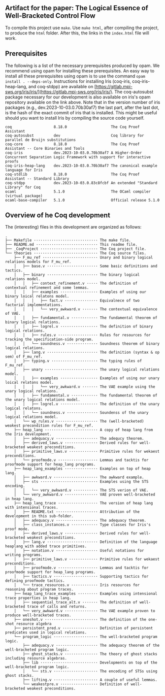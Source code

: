Artifact for the paper: The Logical Essence of Well-Bracketed Control Flow
-------------------

To compile this project use `make`.
Use `make html`, after compiling the project, to produce the `html` folder.
After this, the links in the `index.html` file will work.

## Prerequisites

The following is a list of the necessary prerequisites produced by opam.
We recommend using opam for installing these prerequisites.
An easy way to install all these prerequisites using opam is to use the command `opam install . --deps-only`.
Instructions for installing Iris (coq-iris, coq-iris-heap-lang, and coq-stdpp) are available on [https://gitlab.mpi-sws.org/iris/iris/](https://gitlab.mpi-sws.org/iris/iris/).
The coq-autosubst package necessary for our development is also available on iris's opam repository available on the link above.
Note that in the version number of iris packages (e.g., dev.2023-10-03.0.70b30af7) the last part, after the last dot, is the hash of the exact commit of iris that is installed.
This might be useful should you want to install Iris by compiling the source code yourself.

```
coq                   8.18.0                    The Coq Proof Assistant
coq-autosubst         dev                       Coq library for parallel de Bruijn substitutions
coq-core              8.18.0                    The Coq Proof Assistant -- Core Binaries and Tools
coq-iris              dev.2023-10-03.0.70b30af7 A Higher-Order Concurrent Separation Logic Framework with support for interactive proofs
coq-iris-heap-lang    dev.2023-10-03.0.70b30af7 The canonical example language for Iris
coq-stdlib            8.18.0                    The Coq Proof Assistant -- Standard Library
coq-stdpp             dev.2023-10-03.0.83c8fcbf An extended "Standard Library" for Coq
ocaml                 5.1.0                     The OCaml compiler (virtual package)
ocaml-base-compiler   5.1.0                     Official release 5.1.0
```

## Overview of he Coq development
The (interesting) files in this development are organized as follows:

```
.
├── Makefile ····························· The make file.
├── README.md ···························· This readme file.
├── _CoqProject ·························· The Coq project file.
└── theories ····························· The Coq source files.
    ├── F_mu_ref ························· Unary and binary logical relations models for F_mu_ref.
    │   ├── base.v ······················· Some basic definitions and tactics.
    │   ├── binary ······················· The binary logical relations model.
    │   │   ├── context_refinement.v ····· The definition of contextual refinement and some lemmas.
    │   │   ├── examples ················· Examples of using our binary loical relatons model.
    │   │   │   ├── fact.v ··············· Equivalnece of two factorial implementations.
    │   │   │   └── very_awkward.v ······· The contextual equivalence of VAE.
    │   │   ├── fundamental.v ············ The fundamental theorem of binary logical relations.
    │   │   ├── logrel.v ················· The definition of binary logical relations.
    │   │   ├── rules.v ·················· Rules for resources for tracking the specification-side program.
    │   │   └── soundness.v ·············· Soundness theorem of binary logical relations.
    │   ├── lang.v ······················· The definition (syntax & op sem) of F_mu_ref.
    │   ├── typing.v ····················· The typing rules of F_mu_ref.
    │   ├── unary ························ The unary logical relations model.
    │   │   ├── examples ················· Examples of using our unary loical relatons model.
    │   │   │   └── very_awkward.v ······· The VAE example using the unary logical relations.
    │   │   ├── fundamental.v ············ The fundamental theorem of the unary logical relations model.
    │   │   ├── logrel.v ················· The definition of the unary logical relatons.
    │   │   └── soundness.v ·············· Soundenss of the unary logical relations model.
    │   └── wp_rules.v ··················· The (well-bracketed) weakest precondition rules for F_mu_ref.
    ├── heap_lang ························ A copy of heap lang from the Iris development.
    │   ├── adequacy.v ··················· The adequcy theorem.
    │   ├── derived_laws.v ··············· Derived rules for well-bracketed weakest preconditions.
    │   ├── primitive_laws.v ············· Primitive rules for wekaest preconditions.
    │   └── proofmode.v ·················· Lemmas and tacktis for proofmode support for heap_lang programs.
    ├── heap_lang_examples ··············· Examples on top of heap lang.
    │   ├── awkward.v ···················· The awkward example.
    │   ├── sts ·························· Examples using the STS encoding.
    │   │   └── very_awkward.v ··········· The STS verion of VAE.
    │   └── very_awkward.v ··············· VAE proven well-bracketed in heap lang.
    ├── heap_lang_trace ·················· The version of heap lang with intensional traces.
    │   ├── README.txt ··················· Attribution of the development in this sub-folder.
    │   ├── adequacy.v ··················· The adequacy theorem.
    │   ├── class_instances.v ············ Type classes for Iris's proof mode.
    │   ├── derived_laws.v ··············· Derived rules for well-bracketed weakest preconditions.
    │   ├── lang.v ······················· Definition of the language heaplang with added trace primitives.
    │   ├── notation.v ··················· Useful notations for writing programs.
    │   ├── primitive_laws.v ············· Primitive rules for wekaest preconditions.
    │   ├── proofmode.v ·················· Lemmas and tacktis for proofmode support for heap_lang programs.
    │   ├── tactics.v ···················· Supporting tactics for defining proofmode tactics.
    │   └── trace_resources.v ············ Iris resources for reasoning about program traces.
    ├── heap_lang_trace_examples ········· Examples using intensional trace properties in heap lang.
    │   ├── sequential_trace_alt.v ······· The definition of well-bracketed trace of calls and returns.
    │   └── very_awkward.v ··············· The VAE example proven to produce well-bracketed traces.
    ├── oneshot.v ························ The definition of the one-shot resource algebra
    ├── persistent_pred.v ················ Definition of persistent predicates used in logical relations.
    └── program_logic ···················· The well-bracketed program logic.
        ├── adequacy.v ··················· The adequacy theorem of the well-bracketed program logic.
        ├── ghost_stacks.v ··············· The theory of ghost stacks including resource algebras.
        ├── lib ·························· Developments on top of the well-bracketed program logic.
        │   └── sts.v ···················· The encoding of STSs using ghost stacks.
        ├── lifting.v ···················· A couple of useful lemmas.
        └── weakestpre.v ················· Definition of well-bracketed weakest preconditions.
```
